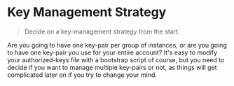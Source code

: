 # Key Management Strategy

> Decide on a key-management strategy from the start.

Are you going to have one key-pair per group of instances, or are you going to have one key-pair you use for your entire account? It's easy to modify your authorized-keys file with a bootstrap script of course, but you need to decide if you want to manage multiple key-pairs or not, as things will get complicated later on if you try to change your mind.